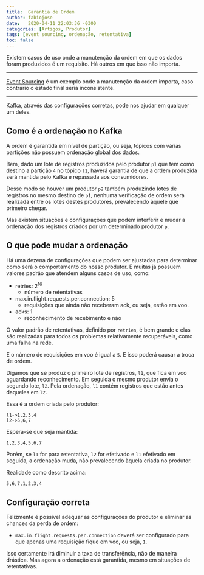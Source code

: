 ```yaml
---
title:  Garantia de Ordem
author: fabiojose
date:   2020-04-11 22:03:36 -0300
categories: [Artigos, Produtor]
tags: [event sourcing, ordenação, retentativa]
toc: false
---
```


Existem casos de uso onde a manutenção da ordem em que os dados foram produzidos é um requisito. Há outros em que isso não importa.

---

[Event Sourcing](https://martinfowler.com/eaaDev/EventSourcing.html) é um exemplo onde a manutenção da ordem importa, caso contrário o estado final seria inconsistente.

---

Kafka, através das configurações corretas, pode nos ajudar em qualquer um deles.

## Como é a ordenação no Kafka

A ordem é garantida em nível de partição, ou seja, tópicos com várias partições não possuem ordenação global dos dados.

Bem, dado um lote de registros produzidos pelo produtor `p1` que tem como destino a partição `4` no tópico `t1`, haverá garantia de que a ordem produzida será mantida pelo Kafka e repassada aos consumidores.

Desse modo se houver um produtor `p2` também produzindo lotes de registros no mesmo destino de `p1`, nenhuma verificação de ordem será realizada entre os lotes destes produtores, prevalecendo àquele que primeiro chegar.

Mas existem situações e configurações que podem interferir e mudar a ordenação dos registros criados por um determinado produtor `p`.

## O que pode mudar a ordenação

Há uma dezena de configurações que podem ser ajustadas para determinar como será o comportamento do nosso produtor. E muitas já possuem valores padrão que atendem alguns casos de uso, como:

- retries: 2<sup>16</sup>
  - número de retentativas
- max.in.flight.requests.per.connection: 5 
  - requisições que ainda não receberam ack, ou seja, estão em voo.
- acks: 1
  - reconhecimento de recebimento e não

O valor padrão de retentativas, definido por `retries`, é bem grande e elas são realizadas para todos os problemas relativamente recuperáveis, como uma falha na rede.

E o número de requisições em voo é igual a `5`. E isso poderá causar a troca de ordem.

Digamos que se produz o primeiro lote de registros, `l1`, que fica em voo aguardando reconhecimento. Em seguida o mesmo produtor envia o segundo lote, `l2`. Pela ordenação, `l1` contém registros que estão antes daqueles em `l2`.

Essa é a ordem criada pelo produtor:
```
l1->1,2,3,4
l2->5,6,7
```

Espera-se que seja mantida:
```
1,2,3,4,5,6,7
```

Porém, se `l1` for para retentativa,  `l2` for efetivado e `l1` efetivado em seguida, a ordenação muda, não prevalecendo àquela criada no produtor.

Realidade como descrito acima:
```
5,6,7,1,2,3,4
```

## Configuração correta

Felizmente é possível adequar as configurações do produtor e eliminar as chances da perda de ordem:

- `max.in.flight.requests.per.connection` deverá ser configurado para que apenas uma requisição fique em voo, ou seja, `1`.

Isso certamente irá diminuir a taxa de transferência, não de maneira drástica. Mas agora a ordenação está garantida, mesmo em situações de retentativas.